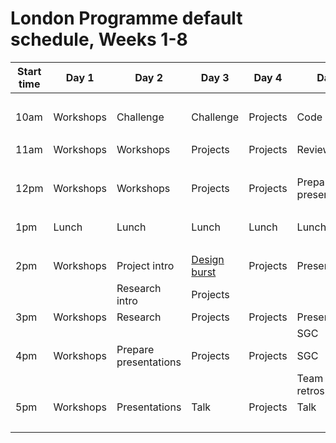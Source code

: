 # London Programme default schedule, Weeks 1-8

Start time | Day 1 | Day 2 | Day 3 | Day 4 | Day 5
-- | -- | -- | -- | -- | --
  |   |   |   |   |  
10am | Workshops | Challenge | Challenge | Projects | Code review
  |   |   |   |   |  
11am | Workshops | Workshops | Projects | Projects | Review issues
  |   |   |   |   |  
12pm | Workshops | Workshops | Projects | Projects | Prepare presentations
  |   |   |   |   |  
1pm | Lunch | Lunch | Lunch | Lunch | Lunch
  |   |   |   |   |  
2pm | Workshops | Project intro | [Design burst](https://github.com/foundersandcoders/design-bursts) | Projects | Presentations
  |   | Research intro | Projects |   |  
3pm | Workshops | Research | Projects | Projects | Presentations
  |   |   |   |   | SGC
4pm | Workshops | Prepare presentations | Projects | Projects | SGC
  |   |   |   |   | Team retrospectives
5pm | Workshops | Presentations | Talk | Projects | Talk
  |   |   |   |   |  
